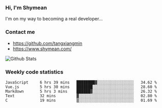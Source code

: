 ### Hi, I'm Shymean

I'm on my way to becoming a real developer...

### Contact me

- <https://github.com/tangxiangmin>
- <https://www.shymean.com/>

![Github Stats](https://github-readme-stats.vercel.app/api?username=tangxiangmin&show_icons=true&theme=dark)


###  Weekly code statistics

<!--START_SECTION:waka-->

```text
JavaScript     6 hrs 39 mins   ████████▓░░░░░░░░░░░░░░░░   34.62 %
Vue.js         5 hrs 30 mins   ███████░░░░░░░░░░░░░░░░░░   28.60 %
Markdown       5 hrs 3 mins    ██████▓░░░░░░░░░░░░░░░░░░   26.32 %
Text           32 mins         ▓░░░░░░░░░░░░░░░░░░░░░░░░   02.80 %
C              19 mins         ▒░░░░░░░░░░░░░░░░░░░░░░░░   01.69 %
```

<!--END_SECTION:waka-->